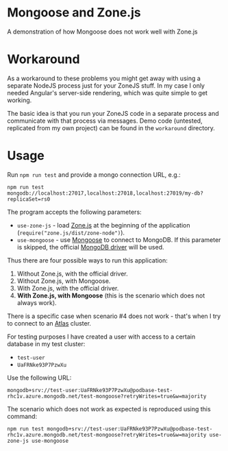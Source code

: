 # Mongoose and Zone.js
A demonstration of how Mongoose does not work well with Zone.js

# Workaround

As a workaround to these problems you might get away with using a separate NodeJS process just for your ZoneJS stuff. In my case I only needed Angular's server-side rendering, which was quite simple to get working.

The basic idea is that you run your ZoneJS code in a separate process and communicate with that process via messages. Demo code (untested, replicated from my own project) can be found in the `workaround` directory.

# Usage

Run ```npm run test``` and provide a mongo connection URL, e.g.:

```
npm run test mongodb://localhost:27017,localhost:27018,localhost:27019/my-db?replicaSet=rs0
```

The program accepts the following parameters:

- ```use-zone-js``` - load [Zone.js](https://www.npmjs.com/package/zone.js) at the beginning of the application (```require("zone.js/dist/zone-node")```).
- ```use-mongoose``` - use [Mongoose](https://www.npmjs.com/package/mongoose) to connect to MongoDB. If this parameter is skipped, the official [MongoDB driver](https://www.npmjs.com/package/mongodb) will be used.

Thus there are four possible ways to run this application:

1. Without Zone.js, with the official driver.
2. Without Zone.js, with Mongoose.
3. With Zone.js, with the official driver.
4. **With Zone.js, with Mongoose** (this is the scenario which does not always work).

There is a specific case when scenario #4 does not work - that's when I try to connect to an [Atlas](https://cloud.mongodb.com) cluster.

For testing purposes I have created a user with access to a certain database in my test cluster:

- ```test-user```
- ```UaFRNke93P7PzwXu```

Use the following URL:

```mongodb+srv://test-user:UaFRNke93P7PzwXu@podbase-test-rhc1v.azure.mongodb.net/test-mongoose?retryWrites=true&w=majority```

The scenario which does not work as expected is reproduced using this command:

```npm run test mongodb+srv://test-user:UaFRNke93P7PzwXu@podbase-test-rhc1v.azure.mongodb.net/test-mongoose?retryWrites=true&w=majority use-zone-js use-mongoose```